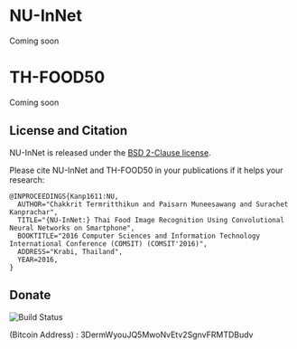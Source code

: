 # NU-InNet
Coming soon


# TH-FOOD50
Coming soon


## License and Citation

NU-InNet is released under the [BSD 2-Clause license](https://github.com/BVLC/caffe/blob/master/LICENSE).

Please cite NU-InNet and TH-FOOD50 in your publications if it helps your research:

    @INPROCEEDINGS{Kanp1611:NU,
      AUTHOR="Chakkrit Termritthikun and Paisarn Muneesawang and Surachet Kanprachar",
      TITLE="{NU-InNet:} Thai Food Image Recognition Using Convolutional Neural Networks on Smartphone",
      BOOKTITLE="2016 Computer Sciences and Information Technology International Conference (COMSIT) (COMSIT'2016)",
      ADDRESS="Krabi, Thailand",
      YEAR=2016,
    }

## Donate

![Build Status](https://raw.githubusercontent.com/chakkritte/NU-InNet/master/images/pic.png)

 (Bitcoin Address) : 3DermWyouJQ5MwoNvEtv2SgnvFRMTDBudv
